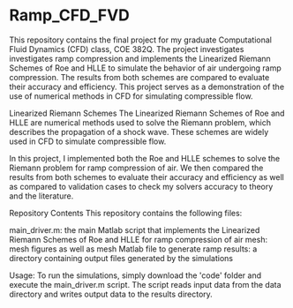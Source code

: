 # Ramp_CFD_FVD
This repository contains the final project for my graduate Computational Fluid Dynamics (CFD) class, COE 382Q. The project investigates investigates ramp compression and implements the Linearized Riemann Schemes of Roe and HLLE to simulate the behavior of air undergoing ramp compression. The results from both schemes are compared to evaluate their accuracy and efficiency. This project serves as a demonstration of the use of numerical methods in CFD for simulating compressible flow.

Linearized Riemann Schemes
The Linearized Riemann Schemes of Roe and HLLE are numerical methods used to solve the Riemann problem, which describes the propagation of a shock wave. These schemes are widely used in CFD to simulate compressible flow.

In this project, I implemented both the Roe and HLLE schemes to solve the Riemann problem for ramp compression of air. We then compared the results from both schemes to evaluate their accuracy and efficiency as well as compared to validation cases to check my solvers accuracy to theory and the literature.

Repository Contents
This repository contains the following files:

main_driver.m: the main Matlab script that implements the Linearized Riemann Schemes of Roe and HLLE for ramp compression of air
mesh: mesh figures as well as mesh Matlab file to generate ramp
results: a directory containing output files generated by the simulations

Usage:
To run the simulations, simply download the 'code' folder and execute the main_driver.m script. The script reads input data from the data directory and writes output data to the results directory.

